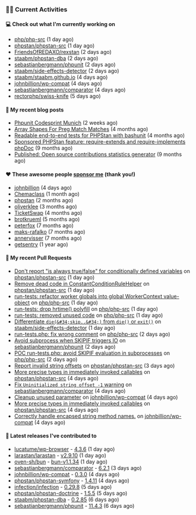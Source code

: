 ### 👨‍💻 Current Activities


#### 💻 Check out what I'm currently working on

- [php/php-src](https://github.com/php/php-src) (1 day ago)
- [phpstan/phpstan-src](https://github.com/phpstan/phpstan-src) (1 day ago)
- [FriendsOfREDAXO/rexstan](https://github.com/FriendsOfREDAXO/rexstan) (2 days ago)
- [staabm/phpstan-dba](https://github.com/staabm/phpstan-dba) (2 days ago)
- [sebastianbergmann/phpunit](https://github.com/sebastianbergmann/phpunit) (2 days ago)
- [staabm/side-effects-detector](https://github.com/staabm/side-effects-detector) (2 days ago)
- [staabm/staabm.github.io](https://github.com/staabm/staabm.github.io) (4 days ago)
- [johnbillion/wp-compat](https://github.com/johnbillion/wp-compat) (4 days ago)
- [sebastianbergmann/comparator](https://github.com/sebastianbergmann/comparator) (4 days ago)
- [rectorphp/swiss-knife](https://github.com/rectorphp/swiss-knife) (5 days ago)


#### 📜 My recent blog posts

- [Phpunit Codesprint Munich](https://staabm.github.io/2024/10/19/phpunit-codesprint-munich.html) (2 weeks ago)
- [Array Shapes For Preg Match Matches](https://staabm.github.io/2024/07/05/array-shapes-for-preg-match-matches.html) (4 months ago)
- [Readable end-to-end tests for PHPStan with bashunit](https://staabm.github.io/2024/06/28/readable-phpstan-end-to-end-tests-with-bashunit.html) (4 months ago)
- [Sponsored PHPStan feature: require-extends and require-implements phpDoc](https://staabm.github.io/2024/01/15/phpstan-require-extends-implements.html) (9 months ago)
- [Published: Open source contributions statistics generator](https://staabm.github.io/2024/01/10/oss-contribs-published.html) (9 months ago)


#### ❤️ These awesome people [sponsor me](https://github.com/sponsors/staabm) (thank you!)

- [johnbillion](https://github.com/johnbillion) (4 days ago)
- [Chemaclass](https://github.com/Chemaclass) (1 month ago)
- [phpstan](https://github.com/phpstan) (2 months ago)
- [oliverklee](https://github.com/oliverklee) (3 months ago)
- [TicketSwap](https://github.com/TicketSwap) (4 months ago)
- [brotkrueml](https://github.com/brotkrueml) (5 months ago)
- [peterfox](https://github.com/peterfox) (7 months ago)
- [maks-rafalko](https://github.com/maks-rafalko) (7 months ago)
- [annervisser](https://github.com/annervisser) (7 months ago)
- [getsentry](https://github.com/getsentry) (1 year ago)


#### 🔨 My recent Pull Requests

- [Don&#39;t report &#34;is always true/false&#34; for conditionally defined variables](https://github.com/phpstan/phpstan-src/pull/3598) on [phpstan/phpstan-src](https://github.com/phpstan/phpstan-src) (1 day ago)
- [Remove dead code in ConstantConditionRuleHelper](https://github.com/phpstan/phpstan-src/pull/3597) on [phpstan/phpstan-src](https://github.com/phpstan/phpstan-src) (1 day ago)
- [run-tests: refactor worker globals into global WorkerContext value-object](https://github.com/php/php-src/pull/16678) on [php/php-src](https://github.com/php/php-src) (1 day ago)
- [run-tests: drop hrtime() polyfill](https://github.com/php/php-src/pull/16677) on [php/php-src](https://github.com/php/php-src) (1 day ago)
- [run-tests: removed unused code](https://github.com/php/php-src/pull/16675) on [php/php-src](https://github.com/php/php-src) (1 day ago)
- [Differentiate `die(&#34;skip..&#34;)` from `die()` or `exit()`](https://github.com/staabm/side-effects-detector/pull/21) on [staabm/side-effects-detector](https://github.com/staabm/side-effects-detector) (1 day ago)
- [run-tests.php: fix wrong comment](https://github.com/php/php-src/pull/16666) on [php/php-src](https://github.com/php/php-src) (2 days ago)
- [Avoid subprocess when SKIPIF triggers IO](https://github.com/sebastianbergmann/phpunit/pull/6022) on [sebastianbergmann/phpunit](https://github.com/sebastianbergmann/phpunit) (2 days ago)
- [POC run-tests.php: avoid SKIPIF evaluation in subprocesses](https://github.com/php/php-src/pull/16664) on [php/php-src](https://github.com/php/php-src) (2 days ago)
- [Report invalid string offsets](https://github.com/phpstan/phpstan-src/pull/3594) on [phpstan/phpstan-src](https://github.com/phpstan/phpstan-src) (3 days ago)
- [More precise types in immediately invoked callables](https://github.com/phpstan/phpstan-src/pull/3593) on [phpstan/phpstan-src](https://github.com/phpstan/phpstan-src) (4 days ago)
- [Fix `Uninitialized string offset -1` warning](https://github.com/sebastianbergmann/comparator/pull/119) on [sebastianbergmann/comparator](https://github.com/sebastianbergmann/comparator) (4 days ago)
- [Cleanup unused parameter](https://github.com/johnbillion/wp-compat/pull/14) on [johnbillion/wp-compat](https://github.com/johnbillion/wp-compat) (4 days ago)
- [More precise types in immediately invoked callables](https://github.com/phpstan/phpstan-src/pull/3592) on [phpstan/phpstan-src](https://github.com/phpstan/phpstan-src) (4 days ago)
- [Correctly handle encapsed string method names.](https://github.com/johnbillion/wp-compat/pull/13) on [johnbillion/wp-compat](https://github.com/johnbillion/wp-compat) (4 days ago)


#### 🔭 Latest releases I've contributed to

- [lucatume/wp-browser](https://github.com/lucatume/wp-browser) - [4.3.6](https://github.com/lucatume/wp-browser/releases/tag/4.3.6) (1 day ago)
- [larastan/larastan](https://github.com/larastan/larastan) - [v2.9.10](https://github.com/larastan/larastan/releases/tag/v2.9.10) (1 day ago)
- [oven-sh/bun](https://github.com/oven-sh/bun) - [bun-v1.1.34](https://github.com/oven-sh/bun/releases/tag/bun-v1.1.34) (1 day ago)
- [sebastianbergmann/comparator](https://github.com/sebastianbergmann/comparator) - [6.2.1](https://github.com/sebastianbergmann/comparator/releases/tag/6.2.1) (3 days ago)
- [johnbillion/wp-compat](https://github.com/johnbillion/wp-compat) - [0.3.0](https://github.com/johnbillion/wp-compat/releases/tag/0.3.0) (4 days ago)
- [phpstan/phpstan-symfony](https://github.com/phpstan/phpstan-symfony) - [1.4.11](https://github.com/phpstan/phpstan-symfony/releases/tag/1.4.11) (4 days ago)
- [infection/infection](https://github.com/infection/infection) - [0.29.8](https://github.com/infection/infection/releases/tag/0.29.8) (5 days ago)
- [phpstan/phpstan-doctrine](https://github.com/phpstan/phpstan-doctrine) - [1.5.5](https://github.com/phpstan/phpstan-doctrine/releases/tag/1.5.5) (5 days ago)
- [staabm/phpstan-dba](https://github.com/staabm/phpstan-dba) - [0.2.85](https://github.com/staabm/phpstan-dba/releases/tag/0.2.85) (6 days ago)
- [sebastianbergmann/phpunit](https://github.com/sebastianbergmann/phpunit) - [11.4.3](https://github.com/sebastianbergmann/phpunit/releases/tag/11.4.3) (6 days ago)
